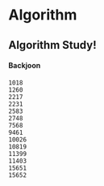 # Algorithm
## Algorithm Study!
#### Backjoon
    1018
    1260
    2217
    2231
    2583
    2748
    7568
    9461
    10026
    10819
    11399
    11403
    15651
    15652
